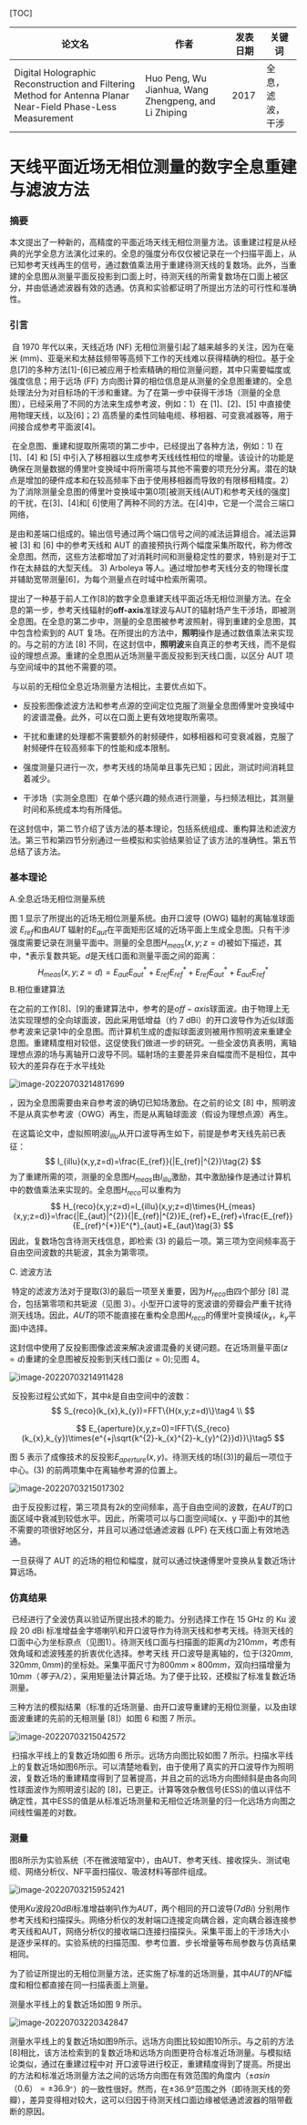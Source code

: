 [TOC]

| 论文名                                                       | 作者                                                 | 发表日期 | 关键词           |
| ------------------------------------------------------------ | ---------------------------------------------------- | -------- | ---------------- |
| Digital Holographic Reconstruction and Filtering​ Method for Antenna Planar Near-Field Phase-Less Measurement | Huo Peng, Wu Jianhua, Wang Zhengpeng, and Li Zhiping | 2017     | 全息，滤波，干涉 |



# 天线平面近场无相位测量的数字全息重建与滤波方法

### 摘要

本文提出了一种新的，高精度的平面近场天线无相位测量方法。该重建过程是从经典的光学全息方法演化过来的。全息的强度分布仅仅被记录在一个扫描平面上，从已知参考天线再生的信号，通过数值乘法用于重建待测天线的复数场。此外，当重建的全息图从测量平面反投影到口面上时，待测天线的所需复数场在口面上被区分，并由低通滤波器有效的选通。仿真和实验都证明了所提出方法的可行性和准确性。



### 引言

​	自 1970 年代以来，天线近场 (NF) 无相位测量引起了越来越多的关注，因为在毫米 (mm)、亚毫米和太赫兹频带等高频下工作的天线难以获得精确的相位。基于全息[7]的多种方法[1]-[6]已被应用于检索精确的相位测量问题，其中只需要幅度或强度信息；用于远场 (FF) 方向图计算的相位信息是从测量的全息图重建的。全息处理法分为对目标场的干涉和重建。为了在第一步中获得干涉场（测量的全息图），已经采用了不同的方法来生成参考波，例如：1）在 [1]、[2]、[5] 中直接使用物理天线，以及[6]；2) 高质量的柔性同轴电缆、移相器、可变衰减器等，用于间接合成参考平面波[4]。

​	在全息图、重建和提取所需项的第二步中，已经提出了各种方法，例如：1) 在 [1]、[4] 和 [5] 中引入了移相器以生成参考天线线性相位的增量。该设计的功能是确保在测量数据的傅里叶变换域中将所需项与其他不需要的项充分分离。潜在的缺点是增加的硬件成本和在较高频率下由于使用移相器而导致的有限移相精度。2）为了消除测量全息图的傅里叶变换域中第0项[被测天线(AUT)和参考天线的强度]的干扰，在[3]、[4]和[ 6]使用了两种不同的方法。在[4]中，它是一个混合三端口网络，

是由和差端口组成的。输出信号通过两个端口信号之间的减法运算组合。减法运算被 [3] 和 [6] 中的参考天线和 AUT 的直接预执行两个幅度采集所取代，称为修改全息图。然而，这些方法都增加了对消耗时间和测量稳定性的要求，特别是对于工作在太赫兹的大型天线。 3) Arboleya 等人。通过增加参考天线分支的物理长度并辅助宽带测量[6]，为每个测量点在时域中检索所需项。

​	提出了一种基于前人工作[8]的数字全息重建天线平面近场无相位测量方法。在全息的第一步，参考天线辐射的**off-axis**准球波与AUT的辐射场产生干涉场，即被测全息图。在全息的第二步中，测量的全息图被参考波照射，得到重建的全息图，其中包含检索到的 AUT 复场。在所提出的方法中，**照明**操作是通过数值乘法来实现的。与之前的方法 [8] 不同，在这封信中，**照明波**来自真正的参考天线，而不是假设的理想点源。重建的全息图从近场测量平面反投影到天线口面，以区分 AUT 项与空间域中的其他不需要的项。

​	与以前的无相位全息近场测量方法相比，主要优点如下。

- 反投影图像滤波方法和参考点源的空间定位克服了测量全息图傅里叶变换域中的波谱混叠。此外，可以在口面上更有效地提取所需项。

- 干扰和重建的处理都不需要额外的射频硬件，如移相器和可变衰减器，克服了射频硬件在较高频率下的性能和成本限制。

- 强度测量只进行一次，参考天线的场简单且事先已知；因此，测试时间消耗显着减少。

- 干涉场（实测全息图）在单个感兴趣的频点进行测量，与扫频法相比，其测量时间和系统成本均有所降低。

在这封信中，第二节介绍了该方法的基本理论，包括系统组成、重构算法和滤波方法。第三节和第四节分别通过一些模拟和实验结果验证了该方法的准确性。第五节总结了该方法。



### 基本理论

A.全息近场无相位测量系统

图 1 显示了所提出的近场无相位测量系统。由开口波导 (OWG) 辐射的离轴准球面波 $E_{ref}$和由$AUT$ 辐射的$E_{aut}$在平面矩形区域的近场平面上生成全息图。只有干涉强度需要记录在测量平面中。测量的全息图$H_{meas}(x,y;z=d)$被如下描述，其中，$*$表示复数共轭。$d$是天线口面和测量平面之间的距离：
$$
H_{meas}(x,y;z=d)=E_{aut}E^{*}_{aut}+E_{ref}E_{ref}^{*}+E_{ref}E_{aut}^{*}+E_{aut}E^{*}_{ref}\tag{1}
$$
B.相位重建算法

在之前的工作[8]、[9]的重建算法中，参考的是$off-axis$球面波。由于物理上无法实现理想的全向球面波，因此采用低增益（约 7 dBi）的开口波导作为近似球面参考波来记录1中的全息图。而计算机生成的虚拟球面波则被用作照明波来重建全息图。重建精度相对较低，这促使我们做进一步的研究。一些全波仿真表明，离轴理想点源的场与离轴开口波导不同。辐射场的主要差异来自幅度而不是相位，其中较大的差异存在于水平线处

![image-20220703214817699](C:\Users\86185\AppData\Roaming\Typora\typora-user-images\image-20220703214817699.png)

  ，因为全息图需要由来自参考波的确切已知场激励。在之前的论文 [8] 中，照明波不是从真实参考波（OWG）再生，而是从离轴球面波（假设为理想点源）再生。

​	在这篇论文中，虚拟照明波$I_{illu}$从开口波导再生如下，前提是参考天线先前已表征：
$$
I_{illu}(x,y,z=d)=\frac{E_{ref}}{|E_{ref}|^{2}}\tag{2}
$$
为了重建所需的项，测量的全息图$H_{meas}$由$I_{illu}$激励，其中激励操作是通过计算机中的数值乘法来实现的。全息图$H_{reco}$可以重构为
$$
H_{reco}(x,y;z=d)=I_{illu}(x,y;z=d)\times{H_{meas}(x,y;z=d)}=\frac{|E_{aut}|^{2}}{|E_{ref}|^{2}}E_{ref}+E_{ref}+\frac{E_{ref}}{E_{ref}^{*}}E^{*}_{aut}+E_{aut}\tag{3}
$$
因此，复数场包含待测天线信息，即检索 (3) 的最后一项。第三项为空间频率高于自由空间波数的共轭波，其余为第零项。



C. 滤波方法

​	特定的滤波方法对于提取$(3)$的最后一项至关重要，因为$H_{reco}$由四个部分 [8] 混合，包括第零项和共轭波（见图 3）。小型开口波导的宽波谱的旁瓣会严重干扰待测天线场。因此，$AUT$的项不能直接在重构全息图$H_{reco}$的傅里叶变换域($k_{x}$，$k_{y}$平面)中选择。

​	这封信中使用了反投影图像滤波来解决波谱混叠的关键问题。在近场测量平面$(z = d)$重建的全息图被反投影到天线口面$(z=0)$;见图 4。

![image-20220703214911428](C:\Users\86185\AppData\Roaming\Typora\typora-user-images\image-20220703214911428.png)

​	反投影过程公式如下，其中$k$是自由空间中的波数：
$$
S_{reco}(k_{x},k_{y})=FFT\{H(x,y;z=d)\}\tag4 \\
$$

$$
E_{aperture}(x,y,z=0)=IFFT\{S_{reco}(k_{x},k_{y})\times{e^{+j\sqrt{k^{2}-k_{x}^{2}-k_{y}^{2}}d}}\}\tag5
$$

图 5 表示了成像技术的反投影$E_{aperture}(x, y)$。待测天线的场$[(3)]$的最后一项位于中心。(3) 的前两项集中在离轴参考源的位置上。

![image-20220703215017302](C:\Users\86185\AppData\Roaming\Typora\typora-user-images\image-20220703215017302.png)

​	由于反投影过程，第三项具有$2k$的空间频率，高于自由空间的波数，在$AUT$的口面区域中衰减到较低水平。因此，所需项可以与口面空间域(x、y 平面)中的其他不需要的项很好地区分，并且可以通过低通滤波器 (LPF) 在天线口面上有效地选通。

​	一旦获得了 AUT 的近场的相位和幅度，就可以通过快速傅里叶变换从复数近场计算远场。



### 仿真结果

​	已经进行了全波仿真以验证所提出技术的能力。分别选择工作在 15 GHz 的 Ku 波段 20 dBi 标准增益金字塔喇叭和开口波导作为待测天线和参考天线。待测天线的口面中心为坐标原点（见图1）。待测天线口面与扫描面的距离$d$为$210 mm$，考虑有效角域和滤波残差的折衷优化选择。参考天线 开口波导是离轴的，位于$(320mm,320mm,0mm)$的坐标处。采集平面尺寸为$800 mm × 800 mm$，双向扫描增量为$10 mm（等于 λ/2）$，采用矩量法计算近场。为了便于比较，还模拟了标准复数近场测量。

​	三种方法的模拟结果（标准的近场测量、由开口波导重建的无相位测量，以及由球面波重建的先前的无相测量 [8]）如图 6 和图 7 所示。

![image-20220703215042572](C:\Users\86185\AppData\Roaming\Typora\typora-user-images\image-20220703215042572.png)

​	扫描水平线上的复数近场如图 6 所示。远场方向图比较如图 7 所示。扫描水平线上的复数近场如图6所示。可以清楚地看到，由于使用了真实的开口波导作为照明波，复数近场的重建精度得到了显著提高，并且之前的远场方向图倾斜是由各向同性球面波作为照明波引起的 [8]，已更正。计算等效杂散信号(ESS)的值以评估不确定性，其中ESS的值是从标准近场测量和无相位近场测量的归一化远场方向图之间线性偏差的对数。



### 测量

图8所示为实验系统（不在微波暗室中），由AUT、参考天线、接收探头、测试电缆、网络分析仪、NF平面扫描仪、吸波材料等部件组成。

![image-20220703215952421](C:\Users\86185\AppData\Roaming\Typora\typora-user-images\image-20220703215952421.png)

使用$Ku$波段$20dBi$标准增益喇叭作为$AUT$，两个相同的开口波导($7 dBi$) 分别用作参考天线和扫描探头。网络分析仪的发射端口连接定向耦合器，定向耦合器连接参考天线和AUT，网络分析仪的接收端口连接扫描探头。采集平面上的干涉场大小是逐步采样的。实验系统的扫描范围、参考位置、步长增量等布局参数与仿真结果相同。

为了验证所提出的无相位测量方法，还实施了标准的近场测量，其中$AUT$的$NF$幅度和相位都直接在同一扫描表面上测量。

测量水平线上的复数近场如图 9 所示。

![image-20220703220342847](C:\Users\86185\AppData\Roaming\Typora\typora-user-images\image-20220703220342847.png)

​	测量水平线上的复数近场如图9所示。远场方向图比较如图10所示。与之前的方法[8]相比，该方法检索到的复数近场和远场方向图更符合标准近场测量。与模拟结论类似，通过在重建过程中对 开口波导进行校正，重建精度得到了提高。所提出的方法和标准近场测量方法之间的远场方向图在有效范围的角度内（$±asin（0.6）=±36.9^{。}$）的一致性很好。然而，在$±36.9°$范围之外（即待测天线的旁瓣），差异变得相对较大，这可以归因于待测天线口面边缘被低通滤波器的阻带截断的原因。